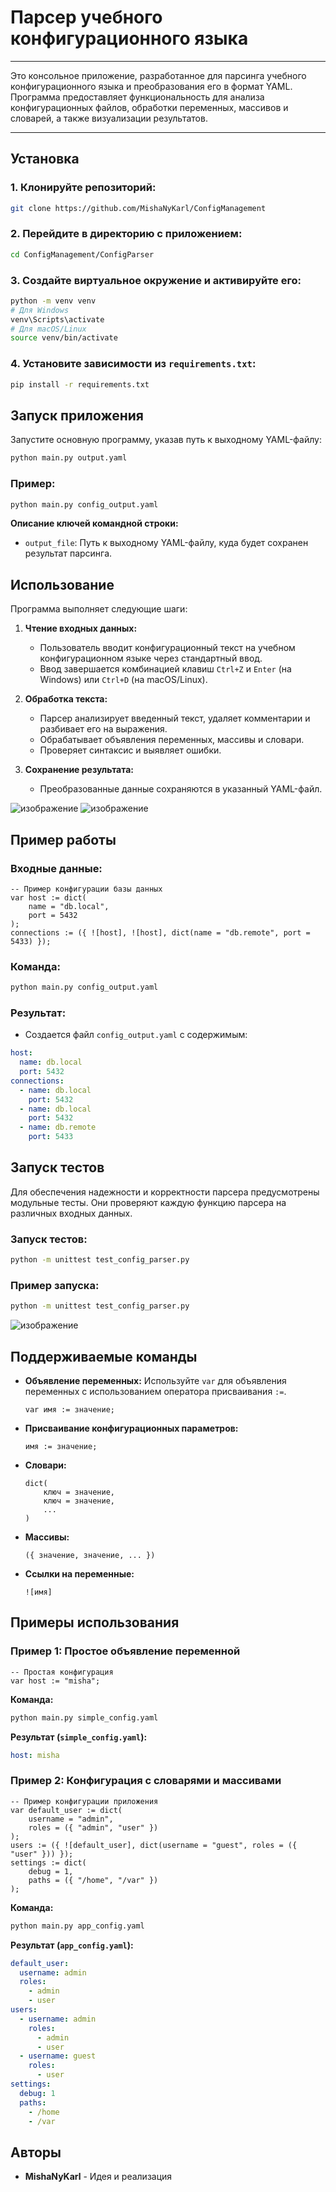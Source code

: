 # Парсер учебного конфигурационного языка

---
Это консольное приложение, разработанное для парсинга учебного конфигурационного языка и преобразования его в формат YAML. Программа предоставляет функциональность для анализа конфигурационных файлов, обработки переменных, массивов и словарей, а также визуализации результатов.

---

## Установка

### 1. Клонируйте репозиторий:
```bash
git clone https://github.com/MishaNyKarl/ConfigManagement
```

### 2. Перейдите в директорию с приложением:
```bash
cd ConfigManagement/ConfigParser
```

### 3. Создайте виртуальное окружение и активируйте его:
```bash
python -m venv venv
# Для Windows
venv\Scripts\activate
# Для macOS/Linux
source venv/bin/activate
```

### 4. Установите зависимости из `requirements.txt`:
```bash
pip install -r requirements.txt
```

## Запуск приложения

Запустите основную программу, указав путь к выходному YAML-файлу:
```bash
python main.py output.yaml
```

### Пример:
```bash
python main.py config_output.yaml
```

**Описание ключей командной строки:**

- `output_file`: Путь к выходному YAML-файлу, куда будет сохранен результат парсинга.

## Использование

Программа выполняет следующие шаги:

1. **Чтение входных данных:**
    - Пользователь вводит конфигурационный текст на учебном конфигурационном языке через стандартный ввод.
    - Ввод завершается комбинацией клавиш `Ctrl+Z` и `Enter` (на Windows) или `Ctrl+D` (на macOS/Linux).

2. **Обработка текста:**
    - Парсер анализирует введенный текст, удаляет комментарии и разбивает его на выражения.
    - Обрабатывает объявления переменных, массивы и словари.
    - Проверяет синтаксис и выявляет ошибки.

3. **Сохранение результата:**
    - Преобразованные данные сохраняются в указанный YAML-файл.

![изображение](https://github.com/user-attachments/assets/e91a7aba-53b8-46d3-82b1-632b7b65e50b)
![изображение](https://github.com/user-attachments/assets/f477dbcb-8b7a-4ae0-b2bb-5db0d856b430)



## Пример работы

### Входные данные:
```plaintext
-- Пример конфигурации базы данных
var host := dict(
    name = "db.local",
    port = 5432
);
connections := ({ ![host], ![host], dict(name = "db.remote", port = 5433) });
```

### Команда:
```bash
python main.py config_output.yaml
```

### Результат:
- Создается файл `config_output.yaml` с содержимым:
```yaml
host:
  name: db.local
  port: 5432
connections:
  - name: db.local
    port: 5432
  - name: db.local
    port: 5432
  - name: db.remote
    port: 5433
```

## Запуск тестов

Для обеспечения надежности и корректности парсера предусмотрены модульные тесты. Они проверяют каждую функцию парсера на различных входных данных.

### Запуск тестов:
```bash
python -m unittest test_config_parser.py
```

### Пример запуска:
```bash
python -m unittest test_config_parser.py
```

![изображение](https://github.com/user-attachments/assets/4c9e1d84-a396-46de-8038-16aef0d6da57)



## Поддерживаемые команды

- **Объявление переменных:**
    Используйте `var` для объявления переменных с использованием оператора присваивания `:=`.
    ```plaintext
    var имя := значение;
    ```

- **Присваивание конфигурационных параметров:**
    ```plaintext
    имя := значение;
    ```

- **Словари:**
    ```plaintext
    dict(
        ключ = значение,
        ключ = значение,
        ...
    )
    ```

- **Массивы:**
    ```plaintext
    ({ значение, значение, ... })
    ```

- **Ссылки на переменные:**
    ```plaintext
    ![имя]
    ```

## Примеры использования

### Пример 1: Простое объявление переменной
```plaintext
-- Простая конфигурация
var host := "misha";
```

**Команда:**
```bash
python main.py simple_config.yaml
```

**Результат (`simple_config.yaml`):**
```yaml
host: misha
```

### Пример 2: Конфигурация с словарями и массивами
```plaintext
-- Пример конфигурации приложения
var default_user := dict(
    username = "admin",
    roles = ({ "admin", "user" })
);
users := ({ ![default_user], dict(username = "guest", roles = ({ "user" })) });
settings := dict(
    debug = 1,
    paths = ({ "/home", "/var" })
);
```

**Команда:**
```bash
python main.py app_config.yaml
```

**Результат (`app_config.yaml`):**
```yaml
default_user:
  username: admin
  roles:
    - admin
    - user
users:
  - username: admin
    roles:
      - admin
      - user
  - username: guest
    roles:
      - user
settings:
  debug: 1
  paths:
    - /home
    - /var
```



## Авторы

- **MishaNyKarl** - Идея и реализация
